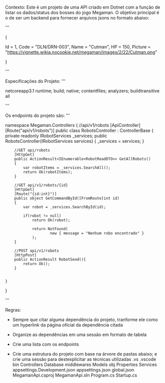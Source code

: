 Contexto:
Este é um projeto de uma API criado em Dotnet com a função de listar os dados/status dos bosses do jogo Megaman. O objetivo principal é o de ser um backend para fornecer arquivos jsons no formato abaixo:

'''

{

  Id = 1,
  Code = "DLN/DRN-003",
  Name = "Cutman",
  HP = 150,
  Picture = "https://vignette.wikia.nocookie.net/megaman/images/2/22/Cutman.png"

}

'''

Especificações do Projeto:
'''

<Project Sdk="Microsoft.NET.Sdk.Web">

  <PropertyGroup>
    <TargetFramework>netcoreapp3.1</TargetFramework>
  </PropertyGroup>

  <ItemGroup>
    <PackageReference Include="Microsoft.EntityFrameworkCore" Version="3.1.8" />
    <PackageReference Include="Microsoft.EntityFrameworkCore.Design" Version="3.1.8">
      <IncludeAssets>runtime; build; native; contentfiles; analyzers; buildtransitive</IncludeAssets>
      <PrivateAssets>all</PrivateAssets>
    </PackageReference>
    <PackageReference Include="Microsoft.EntityFrameworkCore.SqlServer" Version="3.1.8" />
    <PackageReference Include="Newtonsoft.Json" Version="12.0.2" />
  </ItemGroup>

</Project>

'''

Os endpoints do projeto são:
'''

namespace Megaman.Controllers
{
    //api/v1/robots
    [ApiController]
    [Route("api/v1/robots")]
    public class RobotsController : ControllerBase
    {
        private readonly IRobotServices _services;
        public RobotsController(IRobotServices services)
        {
           _services = services;
        }

        //GET api/robots
        [HttpGet] 
        public ActionResult<IEnumerable<RobotReadDTO>> GetAllRobots()
        {
            var robotItems = _services.SearchAll();
            return Ok(robotItems);
        }

        //GET api/v1/robots/{id}
        [HttpGet]
        [Route("{id:int}")]
        public object GetCommandById([FromRoute]int id)
        {   
            var robot = _services.SearchById(id);

            if(robot != null)
                return Ok(robot);
            
                return NotFound( 
                        new { message = "Nenhum robo encontrado" }
                );
        }

        //POST api/v1/robots
        [HttpPost]
        public ActionResult RobotSend(){
            return Ok();
        }


    }
}

'''

Regras:
- Sempre que citar alguma dependência do projeto, tranforme ele como um hyperlink da página oficial da dependência citada
- Organize as dependências em uma sessão em formato de tabela
- Crie uma lista com os endpoints

- Crie uma estrutura do projeto com base na árvore de pastas abaixo; e crie uma sessão para destexplicitar as técnicas utilizadas
.vs
.vscode
bin
Controllers
Database
middlewares
Models
obj
Properties
Services
appsettings.Development.json
appsettings.json
global.json
MegamanApi.csproj
MegamanApi.sln
Program.cs
Startup.cs